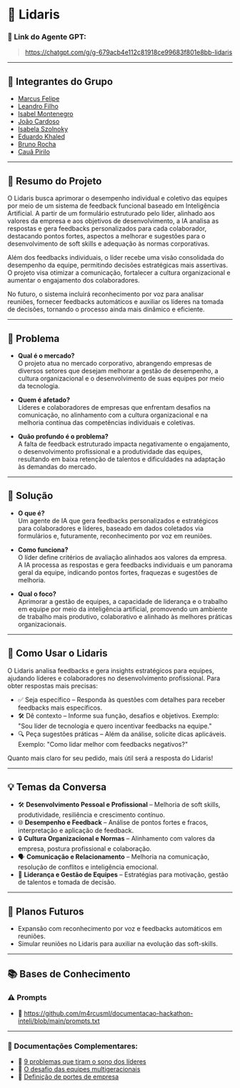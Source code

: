 # **🚀 Lidaris**

### **🔗 Link do Agente GPT:**  
> https://chatgpt.com/g/g-679acb4e112c81918ce99683f801e8bb-lidaris

---

## **👥 Integrantes do Grupo**  
- [Marcus Felipe](https://github.com/m4rcusml/)
- [Leandro Filho](https://github.com/Leandro-Filho)
- [Isabel Montenegro](https://github.com/IsabelMontenegro01)
- [João Cardoso](https://github.com/joaocardosodias)
- [Isabela Szolnoky](https://github.com/szcabral)
- [Eduardo Khaled](https://github.com/KhaledCoins)
- [Bruno Rocha](https://github.com/Brunorrochas)
- [Cauã Pirilo](https://github.com/c4uazinnnn)

---

## **📄 Resumo do Projeto**  

O Lidaris busca aprimorar o desempenho individual e coletivo das equipes por meio de um sistema de feedback funcional baseado em Inteligência Artificial. A partir de um formulário estruturado pelo líder, alinhado aos valores da empresa e aos objetivos de desenvolvimento, a IA analisa as respostas e gera feedbacks personalizados para cada colaborador, destacando pontos fortes, aspectos a melhorar e sugestões para o desenvolvimento de soft skills e adequação às normas corporativas.  

Além dos feedbacks individuais, o líder recebe uma visão consolidada do desempenho da equipe, permitindo decisões estratégicas mais assertivas. O projeto visa otimizar a comunicação, fortalecer a cultura organizacional e aumentar o engajamento dos colaboradores.  

No futuro, o sistema incluirá reconhecimento por voz para analisar reuniões, fornecer feedbacks automáticos e auxiliar os líderes na tomada de decisões, tornando o processo ainda mais dinâmico e eficiente.  

---

## **📌 Problema**  

- **Qual é o mercado?**  
O projeto atua no mercado corporativo, abrangendo empresas de diversos setores que desejam melhorar a gestão de desempenho, a cultura organizacional e o desenvolvimento de suas equipes por meio da tecnologia.  

- **Quem é afetado?**  
Líderes e colaboradores de empresas que enfrentam desafios na comunicação, no alinhamento com a cultura organizacional e na melhoria contínua das competências individuais e coletivas.  

- **Quão profundo é o problema?**  
A falta de feedback estruturado impacta negativamente o engajamento, o desenvolvimento profissional e a produtividade das equipes, resultando em baixa retenção de talentos e dificuldades na adaptação às demandas do mercado.  

---

## **🚀 Solução**  

- **O que é?**  
Um agente de IA que gera feedbacks personalizados e estratégicos para colaboradores e líderes, baseado em dados coletados via formulários e, futuramente, reconhecimento por voz em reuniões.  

- **Como funciona?**  
O líder define critérios de avaliação alinhados aos valores da empresa. A IA processa as respostas e gera feedbacks individuais e um panorama geral da equipe, indicando pontos fortes, fraquezas e sugestões de melhoria.  

- **Qual o foco?**  
Aprimorar a gestão de equipes, a capacidade de liderança e o trabalho em equipe por meio da inteligência artificial, promovendo um ambiente de trabalho mais produtivo, colaborativo e alinhado às melhores práticas organizacionais.  

---

## **🤖 Como Usar o Lidaris**

O Lidaris analisa feedbacks e gera insights estratégicos para equipes, ajudando líderes e colaboradores no desenvolvimento profissional. Para obter respostas mais precisas:

- ✅ Seja específico – Responda às questões com detalhes para receber feedbacks mais específicos.
- 🛠️ Dê contexto – Informe sua função, desafios e objetivos. Exemplo: "Sou líder de tecnologia e quero incentivar feedbacks na equipe."
- 🔍 Peça sugestões práticas – Além da análise, solicite dicas aplicáveis. Exemplo: "Como lidar melhor com feedbacks negativos?"

Quanto mais claro for seu pedido, mais útil será a resposta do Lidaris!

---

## **💡 Temas da Conversa**   

- 🛠️ **Desenvolvimento Pessoal e Profissional** – Melhoria de soft skills, produtividade, resiliência e crescimento contínuo.  
- 🌐 **Desempenho e Feedback** – Análise de pontos fortes e fracos, interpretação e aplicação de feedback.  
- 🔒 **Cultura Organizacional e Normas** – Alinhamento com valores da empresa, postura profissional e colaboração.  
- 🗣️ **Comunicação e Relacionamento** – Melhoria na comunicação, resolução de conflitos e inteligência emocional.  
- 🎯 **Liderança e Gestão de Equipes** – Estratégias para motivação, gestão de talentos e tomada de decisão.   

---

## **🚀 Planos Futuros**
- Expansão com reconhecimento por voz e feedbacks automáticos em reuniões.
- Simular reuniões no Lidaris para auxiliar na evolução das soft-skills.

---

## **📚 Bases de Conhecimento**  
### **⚠️ Prompts**
- 📗 https://github.com/m4rcusml/documentacao-hackathon-inteli/blob/main/prompts.txt

---  

### **📖 Documentações Complementares:**  
- 🔗 [9 problemas que tiram o sono dos líderes](https://exame.com/carreira/lideres-modernos-problemas-antigos-veja-as-9-preocupacoes-que-estao-tirando-o-sono-dos-executivos/)
- 🔗 [O desafio das equipes multigeracionais](https://forbes.com.br/carreira/2023/11/8-em-cada-10-lideres-tem-dificuldade-de-comandar-equipes-multigeracionais/)
- 🔗 [Definição de portes de empresa](https://sebrae.com.br/Sebrae/Portal%20Sebrae/UFs/SP/Pesquisas/MPE_conceito_empregados.pdf)
